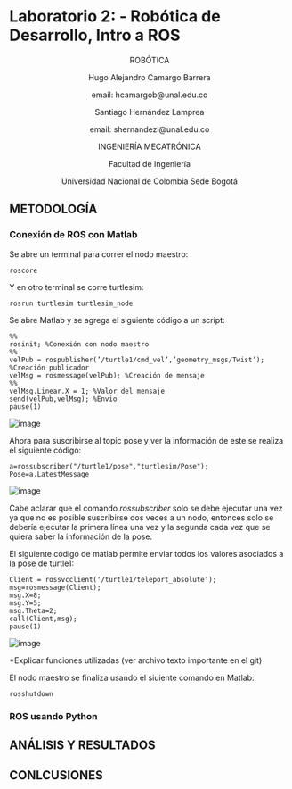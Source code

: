 # Laboratorio 2: - Robótica de Desarrollo, Intro a ROS

<p align="center">
ROBÓTICA

<p align="center">
Hugo Alejandro Camargo Barrera
<p align="center">
email: hcamargob@unal.edu.co

<p align="center">
Santiago Hernández Lamprea
<p align="center">
email: shernandezl@unal.edu.co


<p align="center">
INGENIERÍA MECATRÓNICA
<p align="center">
Facultad de Ingeniería
<p align="center">
Universidad Nacional de Colombia Sede Bogotá

  
## METODOLOGÍA
### Conexión de ROS con Matlab
  
  Se abre un terminal para correr el nodo maestro:
  ```
  roscore
  ```
  Y en otro terminal se corre turtlesim:
  ```
  rosrun turtlesim turtlesim_node
  ```
  Se abre Matlab y se agrega el siguiente código a un script:
  ```
  %%
  rosinit; %Conexión con nodo maestro
  %%
  velPub = rospublisher(’/turtle1/cmd_vel’,’geometry_msgs/Twist’); %Creación publicador
  velMsg = rosmessage(velPub); %Creación de mensaje
  %%
  velMsg.Linear.X = 1; %Valor del mensaje
  send(velPub,velMsg); %Envio
  pause(1)
  ```
  ![image](https://user-images.githubusercontent.com/112737454/191140246-11d50df6-fe1e-481e-a8fd-ae791165ae93.png)
  
  Ahora para suscribirse al topic pose y ver la información de este se realiza el siguiente código:
  ```
  a=rossubscriber("/turtle1/pose","turtlesim/Pose");
  Pose=a.LatestMessage
  ```
![image](https://user-images.githubusercontent.com/112737454/191140406-9e812bdd-75af-4007-b6a4-180181bbc8e2.png)
  
  Cabe aclarar que el comando *rossubscriber* solo se debe ejecutar una vez ya que no es posible suscribirse dos veces a un nodo, entonces solo se debería ejecutar la primera línea una vez y la segunda cada vez que se quiera saber la información de la pose.
 
  El siguiente código de matlab permite enviar todos los valores asociados a la pose de turtle1:
  ```
  Client = rossvcclient('/turtle1/teleport_absolute');
  msg=rosmessage(Client);
  msg.X=8;
  msg.Y=5;
  msg.Theta=2;
  call(Client,msg);
  pause(1)
  ```

  ![image](https://user-images.githubusercontent.com/112737454/191140466-a16614ba-a854-49d7-ba1e-ba527bece21b.png)
  
  *Explicar funciones utilizadas (ver archivo texto importante en el git)
  
  El nodo maestro se finaliza usando el siuiente comando en Matlab:
  ```
  rosshutdown
  ```
  
### ROS usando Python
  
  
  
## ANÁLISIS Y RESULTADOS

## CONLCUSIONES
